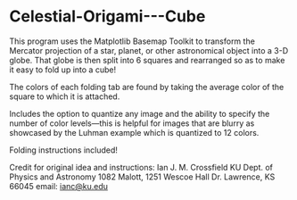 # Celestial-Origami---Cube

This program uses the Matplotlib Basemap Toolkit to transform the Mercator projection of a star, planet, or other astronomical object into a 3-D globe. That globe is then split into 6 squares and rearranged so as to make it easy to fold up into a cube!

The colors of each folding tab are found by taking the average color of the square to which it is attached.

Includes the option to quantize any image and the ability to specify the number of color levels—this is helpful for images that are blurry as showcased by the Luhman example which is quantized to 12 colors.

Folding instructions included!




Credit for original idea and instructions: 
Ian J. M. Crossfield
KU Dept. of Physics and Astronomy
1082 Malott, 1251 Wescoe Hall Dr.
Lawrence, KS 66045
email: ianc@ku.edu
